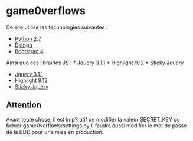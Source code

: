 # game0verflows

Ce site utilise les technologies suivantes :
* [Python 2.7](https://www.python.org/downloads/)
* [Django](https://www.djangoproject.com/)
* [Bootstrap 4](https://v4-alpha.getbootstrap.com/)

Ainsi que ces librairies JS :
    * Jquery 3.1.1
    * Highlight 9.12
    * Sticky Jquery
* [Jquery 3.1.1](https://jquery.com/download/)
* [Highlight 9.12](https://highlightjs.org/download/)
* [Sticky Jquery](http://stickyjs.com/)


## Attention

Avant toute chose, il est imp?ratif de modifier la valeur SECRET_KEY du fichier game0verflows/settings.py
Il faudra aussi modifier le mot de passe de la BDD pour une mise en production.
